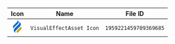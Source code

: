 | Icon | Name | File ID |
| ---  | ---  | ---     |
| ![](VisualEffectAsset%20Icon.png) | `VisualEffectAsset Icon` | `1959221459709369685` |
